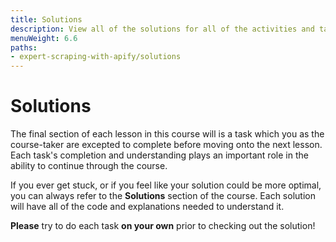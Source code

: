 ```yaml
---
title: Solutions
description: View all of the solutions for all of the activities and tasks of this course. Please try to complete each task on your own before reading the solution!
menuWeight: 6.6
paths:
- expert-scraping-with-apify/solutions
---
```


# Solutions

The final section of each lesson in this course will is a task which you as the course-taker are excepted to complete before moving onto the next lesson. Each task's completion and understanding plays an important role in the ability to continue through the course.

If you ever get stuck, or if you feel like your solution could be more optimal, you can always refer to the **Solutions** section of the course. Each solution will have all of the code and explanations needed to understand it.

**Please** try to do each task **on your own** prior to checking out the solution!
